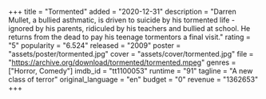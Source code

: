 +++
title = "Tormented"
added = "2020-12-31"
description = "Darren Mullet, a bullied asthmatic, is driven to suicide by his tormented life - ignored by his parents, ridiculed by his teachers and bullied at school. He returns from the dead to pay his teenage tormentors a final visit."
rating = "5"
popularity = "6.524"
released = "2009"
poster = "assets/poster/tormented.jpg"
cover = "assets/cover/tormented.jpg"
file = "https://archive.org/download/tormented/tormented.mpeg"
genres = ["Horror, Comedy"]
imdb_id = "tt1100053"
runtime = "91"
tagline = "A new class of terror"
original_language = "en"
budget = "0"
revenue = "1362653"
+++